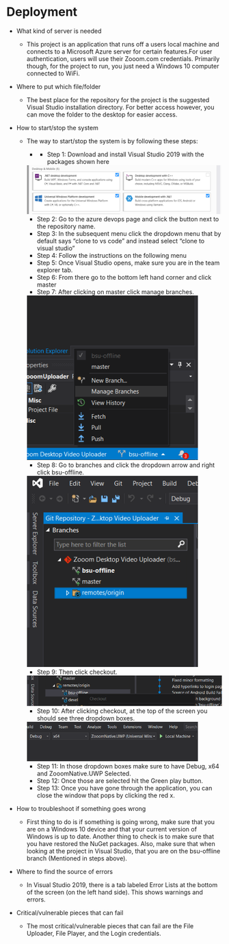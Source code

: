 # Deployment 
* What kind of server is needed
  * This project is an application that runs off a users local machine and connects to a Microsoft Azure server for certain features.For user authentication, users will use their Zooom.com credentials. Primarily though, for the project to run, you just need a Windows 10 computer connected to WiFi. 
* Where to put which file/folder
  * The best place for the repository for the project is the suggested Visual Studio installation directory. For better access however, you can move the folder to the desktop for easier access.  
* How to start/stop the system
  * The way to start/stop the system is by following these steps:
    * * Step 1: Download and install Visual Studio 2019 with the packages shown here
    <img src="https://github.com/Line98Dev/offline-video-editing/blob/master/Auxiliary%20Files/packages.png" width="720">
   
    * Step 2: Go to the azure devops page and click the button next to the repository name.
    * Step 3: In the subsequent menu  click the dropdown menu that by default says “clone to vs code” and instead select “clone to visual studio”
    * Step 4: Follow the instructions on the following menu
    * Step 5: Once Visual Studio opens, make sure you are in the team explorer tab. 
    * Step 6: From there go to the bottom left hand corner and click master    
    * Step 7: After clicking on master click manage branches.
    <img src="https://github.com/Line98Dev/offline-video-editing/blob/master/Auxiliary%20Files/ManageBranches.png" width="400">
    
    * Step 8: Go to branches and click the dropdown arrow  and right click bsu-offline. 
    <img src="https://github.com/Line98Dev/offline-video-editing/blob/master/Auxiliary%20Files/remotes.png" width="400">
    
    * Step 9: Then click checkout.
    <img src="https://github.com/Line98Dev/offline-video-editing/blob/master/Auxiliary%20Files/Checkout.png" width="720">
    
    * Step 10: After clicking checkout, at the top of the screen you should see three dropdown boxes.
    <img src="https://github.com/Line98Dev/offline-video-editing/blob/master/Auxiliary%20Files/UWPrun.png" width="400">
    
    * Step 11: In those dropdown boxes make sure to have Debug, x64 and ZooomNative.UWP Selected.   
    * Step 12: Once those are selected hit the Green play button. 
    * Step 13: Once you have gone through the application, you can close the window that pops by clicking the red x. 

* How to troubleshoot if something goes wrong
  * First thing to do is if something is going wrong, make sure that you are on a Windows 10 device and that your current version of Windows is up to date. Another thing to check is to make sure that you have restored the NuGet packages. Also, make sure that when looking at the project in Visual Studio, that you are on the bsu-offline branch (Mentioned in steps above).
* Where to find the source of errors
  * In Visual Studio 2019, there is a tab labeled Error Lists at  the bottom of the screen (on the left hand side). This shows warnings and errors. 
* Critical/vulnerable pieces that can fail
  * The most critical/vulnerable pieces that can fail are the File Uploader, File Player, and the Login credentials. 

